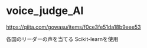 # voice_judge_AI
https://qiita.com/gowasu/items/f0ce3fe51da18b9eee53

各国のリーダーの声を当てる
Scikit-learnを使用
